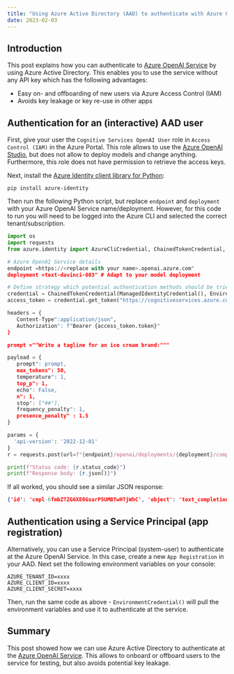 ```yaml
---
title: "Using Azure Active Directory (AAD) to authenticate with Azure OpenAI Service"
date: 2023-02-03
---
```

## Introduction

This post explains how you can authenticate to [Azure OpenAI Service](https://azure.microsoft.com/en-us/products/cognitive-services/openai-service/) by using Azure Active Directory. This enables you to use the service without any API key which has the following advantages:

* Easy on- and offboarding of new users via Azure Access Control (IAM)
* Avoids key leakage or key re-use in other apps

## Authentication for an (interactive) AAD user

First, give your user the `Cognitive Services OpenAI User` role in `Access Control (IAM)` in the Azure Portal. This role allows to use the [Azure OpenAI Studio](https://oai.azure.com/), but does not allow to deploy models and change anything. Furthermore, this role does not have permission to retrieve the access keys.

Next, install the [Azure Identity client library for Python](https://pypi.org/project/azure-identity/):

```console
pip install azure-identity
```
Then run the following Python script, but replace `endpoint` and `deployment` with your Azure OpenAI Service name/deployment. However, for this code to run you will need to be logged into the Azure CLI and selected the correct tenant/subscription.

```python
import os
import requests
from azure.identity import AzureCliCredential, ChainedTokenCredential, ManagedIdentityCredential, EnvironmentCredential

# Azure OpenAI Service details
endpoint =https://<replace with your name>.openai.azure.com"
deployment =text-davinci-003" # Adapt to your model deployment

# Define strategy which potential authentication methods should be tried to gain an access token
credential = ChainedTokenCredential(ManagedIdentityCredential(), EnvironmentCredential(), AzureCliCredential())
access_token = credential.get_token("https://cognitiveservices.azure.com/.default")

headers = {
   Content-Type":application/json",
   Authorization": f"Bearer {access_token.token}"
}

prompt =""Write a tagline for an ice cream brand:"""

payload = {
   prompt": prompt,
   max_tokens": 50,
   temperature": 1,
   top_p": 1,
   echo": False,
   n": 1,
   stop": ["##"],
   frequency_penalty": 1,
   presence_penalty" : 1.5
}

params = {
  'api-version': '2022-12-01'
}
r = requests.post(url=f"{endpoint}/openai/deployments/{deployment}/completions", headers=headers, params=params, json=payload)

print(f"Status code: {r.status_code}")
print(f"Response body: {r.json()}")
```

If all worked, you should see a similar JSON response:

```json
{'id': 'cmpl-6fmbZTZG6XE0GxarP5UMBTwHTjWhC', 'object': 'text_completion', 'created': 1675416305, 'model': 'text-davinci-003', 'choices': [{'text': '\n\n"Nothing satisfies like our creamy, delicious ice cream!"', 'index': 0, 'finish_reason': 'stop', 'logprobs': None}], 'usage': {'completion_tokens': 14, 'prompt_tokens': 9, 'total_tokens': 23}}
```

## Authentication using a Service Principal (app registration)

Alternatively, you can use a Service Principal (system-user) to authenticate at the Azure OpenAI Service. In this case, create a new `App Registration` in your AAD. Next set the following environment variables on your console:

```
AZURE_TENANT_ID=xxxx
AZURE_CLIENT_ID=xxxx
AZURE_CLIENT_SECRET=xxxx
```

Then, run the same code as above - `EnvironmentCredential()` will pull the environment variables and use it to authenticate at the service.

## Summary

This post showed how we can use Azure Active Directory to authenticate at the [Azure OpenAI Service](https://azure.microsoft.com/en-us/products/cognitive-services/openai-service/). This allows to onboard or offboard users to the service for testing, but also avoids potential key leakage.